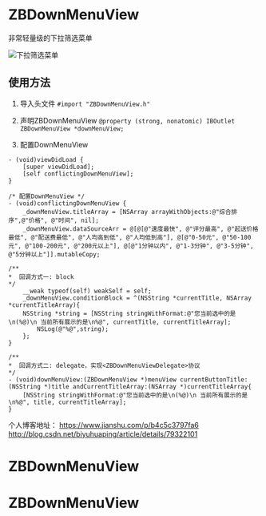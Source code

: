 # ZBDownMenuView
非常轻量级的下拉筛选菜单

![下拉筛选菜单](http://upload-images.jianshu.io/upload_images/5132421-3169f1ebf9ec92ab.gif?imageMogr2/auto-orient/strip%7CimageView2/2/w/1240)

## 使用方法

1. 导入头文件
```#import "ZBDownMenuView.h"```

2. 声明ZBDownMenuView
```@property (strong, nonatomic) IBOutlet ZBDownMenuView *downMenuView;```

3. 配置DownMenuView
```
- (void)viewDidLoad {
    [super viewDidLoad];
    [self conflictingDownMenuView];
}

/* 配置DownMenuView */
- (void)conflictingDownMenuView {
    _downMenuView.titleArray = [NSArray arrayWithObjects:@"综合排序",@"价格", @"时间", nil];
    _downMenuView.dataSourceArr = @[@[@"速度最快", @"评分最高", @"起送价格最低", @"配送费最低", @"人均高到低", @"人均低到高"], @[@"0-50元", @"50-100元", @"100-200元", @"200元以上"], @[@"1分钟以内", @"1-3分钟", @"3-5分钟", @"5分钟以上"]].mutableCopy;

/**
*  回调方式一: block
*/
    __weak typeof(self) weakSelf = self;
    _downMenuView.conditionBlock = ^(NSString *currentTitle, NSArray *currentTitleArray){
    NSString *string = [NSString stringWithFormat:@"您当前选中的是\n(%@)\n 当前所有展示的是\n%@", currentTitle, currentTitleArray];
        NSLog(@"%@",string);
    };
}
```

```
/**
*  回调方式二: delegate，实现<ZBDownMenuViewDelegate>协议
*/
- (void)downMenuView:(ZBDownMenuView *)menuView currentButtonTitle:(NSString *)title andCurrentTitleArray:(NSArray *)currentTitleArray{
    [NSString stringWithFormat:@"您当前选中的是\n(%@)\n 当前所有展示的是\n%@", title, currentTitleArray];
}
```

个人博客地址：
https://www.jianshu.com/p/b4c5c3797fa6
http://blog.csdn.net/biyuhuaping/article/details/79322101
# ZBDownMenuView
# ZBDownMenuView
